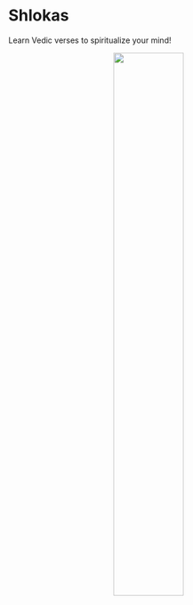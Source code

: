 # Shlokas

Learn Vedic verses to spiritualize your mind!

<p align="center">
  <a href="https://www.youtube.com/watch?v=pABmYgurXCg">
    <img src="https://img.youtube.com/vi/pABmYgurXCg/0.jpg" width="50%">
  </a>
</p>
